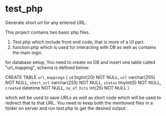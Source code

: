 # test_php
Generate short url for any entered URL.

This project contains two basic php files. 
1. Test.php which include front end code, that is more of a UI part.
2. function.php which is used for interacting with DB as well as contains the main logic.

for database setup, You need to create on DB and insert one table called "url_mapping", schema is defined below:

CREATE TABLE `url_mappings` (
  `id` bigint(20) NOT NULL,
  `url` varchar(255) NOT NULL,
  `short_url` varchar(255) NOT NULL,
  `status` tinyint(5) NOT NULL,
  `created` datetime NOT NULL,
  `no_of_hits` int(25) NOT NULL
)

which will be used to save URLs as well as short code which will be used to redirect that to that URL.
You need to keep both the mentioned files in a folder on server and run test.php to get the desired output.






